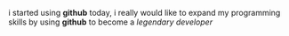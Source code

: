 i started using **github** today, i really would like to expand my programming skills by using **github** to become a *legendary developer*

